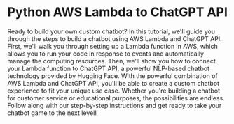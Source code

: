 # Python AWS Lambda to ChatGPT API

Ready to build your own custom chatbot? In this tutorial, we'll guide you through the steps to build a chatbot using AWS Lambda and ChatGPT API. First, we'll walk you through setting up a Lambda function in AWS, which allows you to run your code in response to events and automatically manage the computing resources. Then, we'll show you how to connect your Lambda function to ChatGPT API, a powerful NLP-based chatbot technology provided by Hugging Face. With the powerful combination of AWS Lambda and ChatGPT API, you'll be able to create a custom chatbot experience to fit your unique use case. Whether you're building a chatbot for customer service or educational purposes, the possibilities are endless. Follow along with our step-by-step instructions and get ready to take your chatbot game to the next level!
